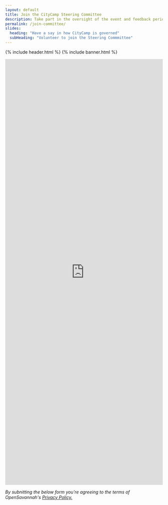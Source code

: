 ```yaml
---
layout: default
title: Join the CityCamp Steering Committee
description: Take part in the oversight of the event and feedback period
permalink: /join-committee/
slides:
  heading: "Have a say in how CityCamp is governed"
  subHeading: "Volunteer to join the Steering Commmittee"
---
```

{% include header.html %}
{% include banner.html %}


<script src="https://static.airtable.com/js/embed/embed_snippet_v1.js"></script><iframe class="airtable-embed airtable-dynamic-height" src="https://airtable.com/embed/shreulkLhhigSKpWB?backgroundColor=green" frameborder="0" onmousewheel="" width="100%" height="1360" style="background: transparent; border: 0px solid #ccc;"></iframe>

<em>By subnitting the below form you're agreeing to the terms of OpenSavannah's <a href="/privacy-policy">Privacy Policy.</a></em>